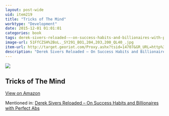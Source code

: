 ```yaml
---
layout: post-wide
uid: item219
title: "Tricks of The Mind"
worktype: "Development"
date: 2015-12-01 01:01:01
categories: book
tags: derek-sivers-reloaded-–-on-success-habits-and-billionaires-with-perfect-abs
image-url: 51FfCZSH%2BoL._SY291_BO1,204,203,200_QL40_.jpg
item-url: http://target.georiot.com/Proxy.ashx?tsid=14707&GR_URL=http%3A%2F%2Fwww.amazon.com%2FTricks-Mind-Paperback-DERREN-BROWN%2Fdp%2F1905026358%2F
description: "Derek Sivers Reloaded – On Success Habits and Billionaires with Perfect Abs"
---
```

<a href="http://target.georiot.com/Proxy.ashx?tsid=14707&GR_URL=http%3A%2F%2Fwww.amazon.com%2FTricks-Mind-Paperback-DERREN-BROWN%2Fdp%2F1905026358%2F" target="blank"><img src="../../../../img/thumbs/51FfCZSH%2BoL._SY291_BO1,204,203,200_QL40_.jpg" class="prod-img"></a>
<h2>Tricks of The Mind</h2>
<p><a class="btn btn-primary" href="http://target.georiot.com/Proxy.ashx?tsid=14707&GR_URL=http%3A%2F%2Fwww.amazon.com%2FTricks-Mind-Paperback-DERREN-BROWN%2Fdp%2F1905026358%2F" target="blank">View on Amazon</a><p>
<p>Mentioned in: <a href="http://fourhourworkweek.com/2015/12/28/derek-sivers-reloaded-on-success-habits-and-billionaires-with-perfect-abs/" target="blank">Derek Sivers Reloaded – On Success Habits and Billionaires with Perfect Abs</a></p>
